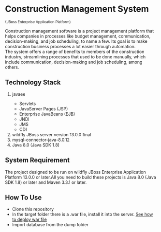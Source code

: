 <h1>Construction Management System</h1><small>{JBoss Enterprise Application Platform}</small>

<p>Construction management software is a project management platform that helps companies in processes like budget management, communication, decision-making, and job scheduling, to name a few. Its goal is to make construction business processes a lot easier through automation.<br>
The system offers a range of benefits to members of the construction industry, streamlining processes that used to be done manually, which include communication, decision-making and job scheduling, among others. </p>

<h2>Technology Stack</h2>
<ol>
    <li>javaee</li>
        <ul>
            <li>Servlets</li>
            <li>JavaServer Pages (JSP)</li>
            <li>Enterprise JavaBeans (EJB)</li>
            <li>JNDI</li>
            <li>JMS</li>
            <li>CDI</li>
        </ul>
    <li> wildfly JBoss server version 13.0.0 final</li>
    <li> mysql-connector-java-8.0.12</li>  
    <li>Java 8.0 (Java SDK 1.8)</li>
 </ol>
 <h2>System Requirement</h2>
 <p> The project designed to be run on wildfly JBoss Enterprise Application Platform 13.0.0 or later.All you need to build these projects is Java 8.0 (Java SDK 1.8) or later and Maven 3.3.1 or later.
</p>
<h2>How To Use </h2>
    <ul>
        <li>Clone this repository</li>
        <li>In the target folder there is a .war file, install it into the server.  <a href="https://stackoverflow.com/questions/36180999/how-to-create-and-deploy-war-in-intellij?lq=1">See how to deploy war file</a> </li> 
        <li> Import database from the dump folder</li>
    </ul>
